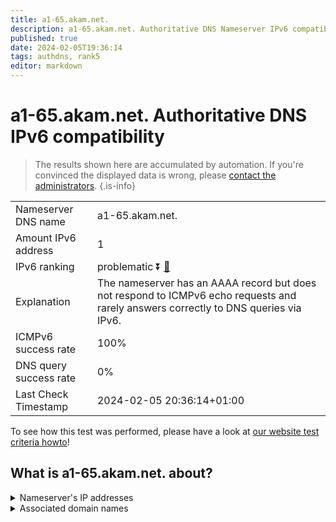 ```yaml
---
title: a1-65.akam.net.
description: a1-65.akam.net. Authoritative DNS Nameserver IPv6 compatibility
published: true
date: 2024-02-05T19:36:14
tags: authdns, rank5
editor: markdown
---
```


# a1-65.akam.net. Authoritative DNS IPv6 compatibility

> The results shown here are accumulated by automation. If you're convinced the displayed data is wrong, please [contact the administrators](/howto/chat). 
{.is-info}




|   |   |
| - | - |
| Nameserver DNS name | a1-65.akam.net.
| Amount IPv6 address | 1
| IPv6 ranking | problematic :arrow_double_down: [🔗](/howto/ranking) |
| Explanation | The nameserver has an AAAA record but does not respond to ICMPv6 echo requests and rarely answers correctly to DNS queries via IPv6. |
| ICMPv6 success rate | 100%|
| DNS query success rate | 0% |
| Last Check Timestamp | 2024-02-05 20:36:14+01:00 |

To see how this test was performed, please have a look at [our website test criteria howto](/howto/testcriteria/authdns)!


## What is a1-65.akam.net. about?




<details>
<summary>Nameserver's IP addresses</summary>

2600:1401:2::41

</details>



<details>
<summary>Associated domain names</summary>

www.unicreditgroup.eu

</details>
